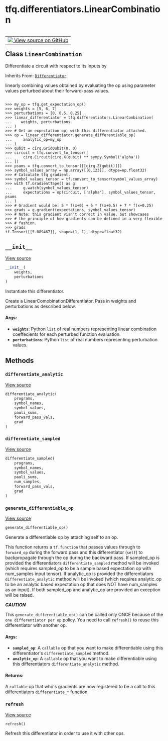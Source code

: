 <div itemscope itemtype="http://developers.google.com/ReferenceObject">
<meta itemprop="name" content="tfq.differentiators.LinearCombination" />
<meta itemprop="path" content="Stable" />
<meta itemprop="property" content="__init__"/>
<meta itemprop="property" content="differentiate_analytic"/>
<meta itemprop="property" content="differentiate_sampled"/>
<meta itemprop="property" content="generate_differentiable_op"/>
<meta itemprop="property" content="refresh"/>
</div>

# tfq.differentiators.LinearCombination

<!-- Insert buttons and diff -->

<table class="tfo-notebook-buttons tfo-api" align="left">

<td>
  <a target="_blank" href="https://github.com/tensorflow/quantum/tree/master/tensorflow_quantum/python/differentiators/linear_combination.py">
    <img src="https://www.tensorflow.org/images/GitHub-Mark-32px.png" />
    View source on GitHub
  </a>
</td></table>



## Class `LinearCombination`

Differentiate a circuit with respect to its inputs by

Inherits From: [`Differentiator`](../../tfq/differentiators/Differentiator.md)

<!-- Placeholder for "Used in" -->
linearly combining values obtained by evaluating the op using parameter
values perturbed about their forward-pass values.


```

>>> my_op = tfq.get_expectation_op()
>>> weights = [5, 6, 7]
>>> perturbations = [0, 0.5, 0.25]
>>> linear_differentiator = tfq.differentiators.LinearCombination(
...    weights, perturbations
... )
>>> # Get an expectation op, with this differentiator attached.
>>> op = linear_differentiator.generate_differentiable_op(
...     analytic_op=my_op
... )
>>> qubit = cirq.GridQubit(0, 0)
>>> circuit = tfq.convert_to_tensor([
...     cirq.Circuit(cirq.X(qubit) ** sympy.Symbol('alpha'))
... ])
>>> psums = tfq.convert_to_tensor([[cirq.Z(qubit)]])
>>> symbol_values_array = np.array([[0.123]], dtype=np.float32)
>>> # Calculate tfq gradient.
>>> symbol_values_tensor = tf.convert_to_tensor(symbol_values_array)
>>> with tf.GradientTape() as g:
...     g.watch(symbol_values_tensor)
...     expectations = op(circuit, ['alpha'], symbol_values_tensor, psums
... )
>>> # Gradient would be: 5 * f(x+0) + 6 * f(x+0.5) + 7 * f(x+0.25)
>>> grads = g.gradient(expectations, symbol_values_tensor)
>>> # Note: this gradient visn't correct in value, but showcases
>>> # the principle of how gradients can be defined in a very flexible
>>> # fashion.
>>> grads
tf.Tensor([[5.089467]], shape=(1, 1), dtype=float32)

```

<h2 id="__init__"><code>__init__</code></h2>

<a target="_blank" href="https://github.com/tensorflow/quantum/tree/master/tensorflow_quantum/python/differentiators/linear_combination.py">View source</a>

``` python
__init__(
    weights,
    perturbations
)
```

Instantiate this differentiator.

Create a LinearComobinationDifferentiator. Pass in weights and
perturbations as described below.

#### Args:


* <b>`weights`</b>: Python `list` of real numbers representing linear
    combination coeffecients for each perturbed function
    evaluation.
* <b>`perturbations`</b>: Python `list` of real numbers representing
    perturbation values.



## Methods

<h3 id="differentiate_analytic"><code>differentiate_analytic</code></h3>

<a target="_blank" href="https://github.com/tensorflow/quantum/tree/master/tensorflow_quantum/python/differentiators/linear_combination.py">View source</a>

``` python
differentiate_analytic(
    programs,
    symbol_names,
    symbol_values,
    pauli_sums,
    forward_pass_vals,
    grad
)
```




<h3 id="differentiate_sampled"><code>differentiate_sampled</code></h3>

<a target="_blank" href="https://github.com/tensorflow/quantum/tree/master/tensorflow_quantum/python/differentiators/linear_combination.py">View source</a>

``` python
differentiate_sampled(
    programs,
    symbol_names,
    symbol_values,
    pauli_sums,
    num_samples,
    forward_pass_vals,
    grad
)
```




<h3 id="generate_differentiable_op"><code>generate_differentiable_op</code></h3>

<a target="_blank" href="https://github.com/tensorflow/quantum/tree/master/tensorflow_quantum/python/differentiators/differentiator.py">View source</a>

``` python
generate_differentiable_op()
```

Generate a differentiable op by attaching self to an op.

This function returns a `tf.function` that passes values through to
`forward_op` during the forward pass and this differentiator (`self`) to
backpropagate through the op during the backward pass. If sampled_op
is provided the differentiators `differentiate_sampled` method will
be invoked (which requires sampled_op to be a sample based expectation
op with num_samples input tensor). If analytic_op is provided the
differentiators `differentiate_analytic` method will be invoked (which
requires analytic_op to be an analytic based expectation op that does
NOT have num_samples as an input). If both sampled_op and analytic_op
are provided an exception will be raised.

***CAUTION***

This `generate_differentiable_op()` can be called only ONCE because
of the `one differentiator per op` policy. You need to call `refresh()`
to reuse this differentiator with another op.

#### Args:


* <b>`sampled_op`</b>: A `callable` op that you want to make differentiable
    using this differentiator's `differentiate_sampled` method.
* <b>`analytic_op`</b>: A `callable` op that you want to make differentiable
    using this differentiators `differentiate_analytic` method.


#### Returns:

A `callable` op that who's gradients are now registered to be
a call to this differentiators `differentiate_*` function.


<h3 id="refresh"><code>refresh</code></h3>

<a target="_blank" href="https://github.com/tensorflow/quantum/tree/master/tensorflow_quantum/python/differentiators/differentiator.py">View source</a>

``` python
refresh()
```

Refresh this differentiator in order to use it with other ops.





